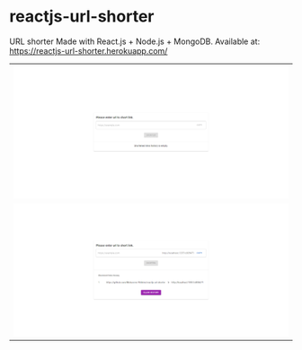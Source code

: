 # reactjs-url-shorter

<p>URL shorter Made with React.js + Node.js + MongoDB. Available at: <a href="https://reactjs-url-shorter.herokuapp.com/">https://reactjs-url-shorter.herokuapp.com/</a></p>

<table>
  <tr>
    <td><img src="https://github.com/Muharrem-Yildirim/reactjs-url-shorter/blob/main/screenshots/screenshot_1.png?raw=true"  width = "100%"></td>
   </tr> 
  <tr>
    <td><img src="https://github.com/Muharrem-Yildirim/reactjs-url-shorter/blob/main/screenshots/screenshot_2.png?raw=true"  width = "100%"></td>
   </tr> 
</table>
